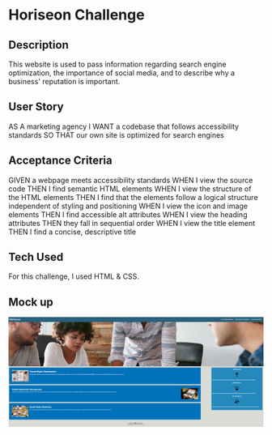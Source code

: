 # Horiseon Challenge

## Description
This website is used to pass information regarding search engine optimization, the importance of social media, and to describe why a business' reputation is important.

## User Story
AS A marketing agency
I WANT a codebase that follows accessibility standards
SO THAT our own site is optimized for search engines

## Acceptance Criteria
GIVEN a webpage meets accessibility standards
WHEN I view the source code
THEN I find semantic HTML elements
WHEN I view the structure of the HTML elements
THEN I find that the elements follow a logical structure independent of styling and positioning
WHEN I view the icon and image elements
THEN I find accessible alt attributes
WHEN I view the heading attributes
THEN they fall in sequential order
WHEN I view the title element
THEN I find a concise, descriptive title

## Tech Used
For this challenge, I used HTML & CSS.

## Mock up

![mockup](/assets/screenshot.png)

